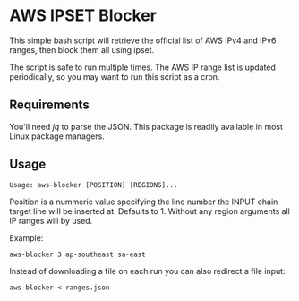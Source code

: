 # AWS IPSET Blocker

This simple bash script will retrieve the official list of AWS IPv4 and IPv6 ranges, then block them all using ipset.

The script is safe to run multiple times. The AWS IP range list is updated periodically, so you may want to run this script as a cron.

## Requirements

You'll need *jq* to parse the JSON. This package is readily available in most Linux package managers.

## Usage

```
Usage: aws-blocker [POSITION] [REGIONS]...
```

Position is a nummeric value specifying the line number the INPUT chain target line will be inserted at. Defaults to 1.
Without any region arguments all IP ranges will by used.


Example:
```
aws-blocker 3 ap-southeast sa-east
```


Instead of downloading a file on each run you can also redirect a file input:

```
aws-blocker < ranges.json
```
